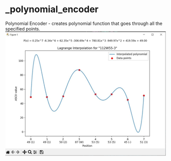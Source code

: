 # _polynomial_encoder

Polynomial Encoder - creates polynomial function that goes through all the specified points.
![ Polynomial Encoder ](_poly_encoder.JPG)
